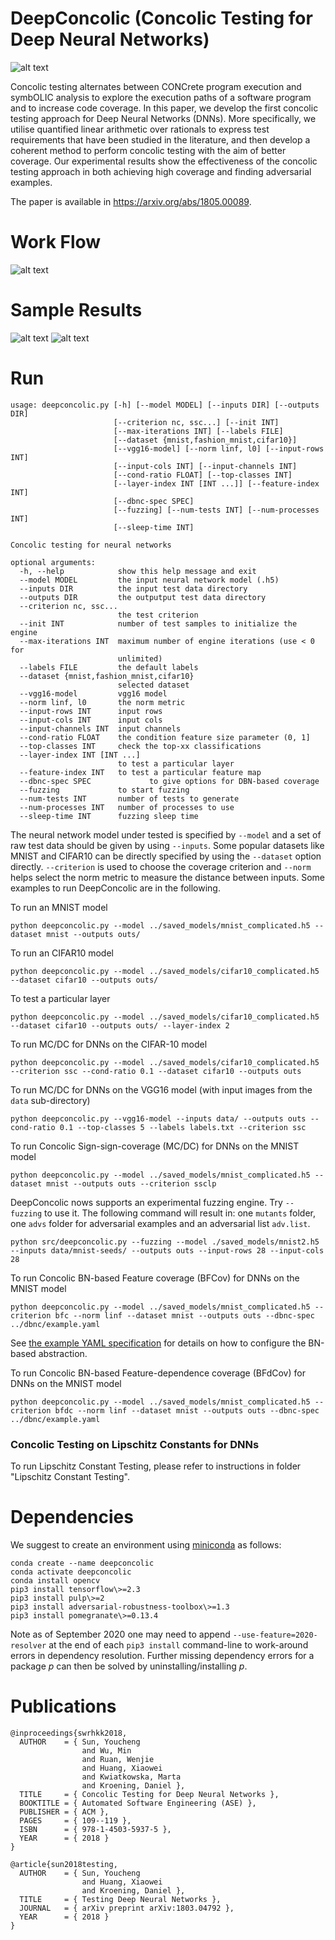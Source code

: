 # DeepConcolic (Concolic Testing for Deep Neural Networks)

![alt text](images/deepconcolic-logo2.png)


Concolic testing alternates between CONCrete program execution and symbOLIC analysis to explore the execution paths of a software program and to increase code coverage. In this paper, we develop the first concolic testing approach for Deep Neural Networks (DNNs). More specifically, we utilise quantified linear arithmetic over rationals to express test requirements that have been studied in the literature, and then develop a coherent method to perform concolic testing with the aim of better coverage. Our experimental results show the effectiveness of the concolic testing approach in both achieving high coverage and finding adversarial examples.

The paper is available in https://arxiv.org/abs/1805.00089.

# Work Flow
![alt text](ASE-experiments/PaperData/Work_Flow.png)

# Sample Results
![alt text](ASE-experiments/PaperData/Adversarial_Examples-b.png)
![alt text](ASE-experiments/PaperData/Concolic_Testing_Results.png )

# Run  

```
usage: deepconcolic.py [-h] [--model MODEL] [--inputs DIR] [--outputs DIR]
                       [--criterion nc, ssc...] [--init INT]
                       [--max-iterations INT] [--labels FILE]
                       [--dataset {mnist,fashion_mnist,cifar10}]
                       [--vgg16-model] [--norm linf, l0] [--input-rows INT]
                       [--input-cols INT] [--input-channels INT]
                       [--cond-ratio FLOAT] [--top-classes INT]
                       [--layer-index INT [INT ...]] [--feature-index INT]
                       [--dbnc-spec SPEC]
                       [--fuzzing] [--num-tests INT] [--num-processes INT]
                       [--sleep-time INT]

Concolic testing for neural networks

optional arguments:
  -h, --help            show this help message and exit
  --model MODEL         the input neural network model (.h5)
  --inputs DIR          the input test data directory
  --outputs DIR         the outputput test data directory
  --criterion nc, ssc...
                        the test criterion
  --init INT            number of test samples to initialize the engine
  --max-iterations INT  maximum number of engine iterations (use < 0 for
                        unlimited)
  --labels FILE         the default labels
  --dataset {mnist,fashion_mnist,cifar10}
                        selected dataset
  --vgg16-model         vgg16 model
  --norm linf, l0       the norm metric
  --input-rows INT      input rows
  --input-cols INT      input cols
  --input-channels INT  input channels
  --cond-ratio FLOAT    the condition feature size parameter (0, 1]
  --top-classes INT     check the top-xx classifications
  --layer-index INT [INT ...]
                        to test a particular layer
  --feature-index INT   to test a particular feature map
  --dbnc-spec SPEC             to give options for DBN-based coverage
  --fuzzing             to start fuzzing
  --num-tests INT       number of tests to generate
  --num-processes INT   number of processes to use
  --sleep-time INT      fuzzing sleep time
```

The neural network model under tested is specified by ``--model`` and a set of raw test data should be given
by using ``--inputs``. Some popular datasets like MNIST and CIFAR10 can be directly specified by using the
``--dataset`` option directly. ``--criterion`` is used to choose the coverage
criterion and ``--norm`` helps select the norm metric to measure the distance between inputs. Some examples
to run DeepConcolic are in the following.

To run an MNIST model

```
python deepconcolic.py --model ../saved_models/mnist_complicated.h5 --dataset mnist --outputs outs/
```

To run an CIFAR10 model

```
python deepconcolic.py --model ../saved_models/cifar10_complicated.h5 --dataset cifar10 --outputs outs/
```

To test a particular layer
```
python deepconcolic.py --model ../saved_models/cifar10_complicated.h5 --dataset cifar10 --outputs outs/ --layer-index 2
```

To run MC/DC for DNNs on the CIFAR-10 model

```
python deepconcolic.py --model ../saved_models/cifar10_complicated.h5 --criterion ssc --cond-ratio 0.1 --dataset cifar10 --outputs outs
```

To run MC/DC for DNNs on the VGG16 model (with input images from the ``data`` sub-directory)

```
python deepconcolic.py --vgg16-model --inputs data/ --outputs outs --cond-ratio 0.1 --top-classes 5 --labels labels.txt --criterion ssc
```

To run Concolic Sign-sign-coverage (MC/DC) for DNNs on the MNIST model

```
python deepconcolic.py --model ../saved_models/mnist_complicated.h5 --dataset mnist --outputs outs --criterion ssclp
```

DeepConcolic nows supports an experimental fuzzing engine. Try ``--fuzzing`` to use it. The following command will result in: one ``mutants`` folder, one ``advs`` folder for adversarial examples and an adversarial list ``adv.list``.

```
python src/deepconcolic.py --fuzzing --model ./saved_models/mnist2.h5 --inputs data/mnist-seeds/ --outputs outs --input-rows 28 --input-cols 28
```

To run Concolic BN-based Feature coverage (BFCov) for DNNs on the MNIST model
```
python deepconcolic.py --model ../saved_models/mnist_complicated.h5 --criterion bfc --norm linf --dataset mnist --outputs outs --dbnc-spec ../dbnc/example.yaml
```
See [the example YAML specification](dbnc/example.yaml) for details on how to configure the BN-based abstraction.


To run Concolic BN-based Feature-dependence coverage (BFdCov) for DNNs on the MNIST model
```
python deepconcolic.py --model ../saved_models/mnist_complicated.h5 --criterion bfdc --norm linf --dataset mnist --outputs outs --dbnc-spec ../dbnc/example.yaml
```


### Concolic Testing on Lipschitz Constants for DNNs

To run Lipschitz Constant Testing, please refer to instructions in folder "Lipschitz Constant Testing".

# Dependencies
We suggest to create an environment using [miniconda](https://docs.conda.io/en/latest/miniconda.html) as follows:
```
conda create --name deepconcolic
conda activate deepconcolic
conda install opencv 
pip3 install tensorflow\>=2.3
pip3 install pulp\>=2
pip3 install adversarial-robustness-toolbox\>=1.3
pip3 install pomegranate\>=0.13.4
```

Note as of September 2020 one may need to append `--use-feature=2020-resolver` at the end of each `pip3 install` command-line to work-around errors in dependency resolution.  Further missing dependency errors for a package _p_ can then be solved by uninstalling/installing _p_.

# Publications

```
@inproceedings{swrhkk2018,
  AUTHOR    = { Sun, Youcheng
                and Wu, Min
                and Ruan, Wenjie
                and Huang, Xiaowei
                and Kwiatkowska, Marta
                and Kroening, Daniel },
  TITLE     = { Concolic Testing for Deep Neural Networks },
  BOOKTITLE = { Automated Software Engineering (ASE) },
  PUBLISHER = { ACM },
  PAGES     = { 109--119 },
  ISBN      = { 978-1-4503-5937-5 },
  YEAR      = { 2018 }
}
```
```
@article{sun2018testing,
  AUTHOR    = { Sun, Youcheng
                and Huang, Xiaowei
                and Kroening, Daniel },
  TITLE     = { Testing Deep Neural Networks },
  JOURNAL   = { arXiv preprint arXiv:1803.04792 },
  YEAR      = { 2018 }
}
```
